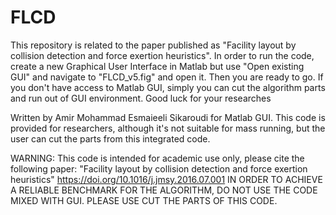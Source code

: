 # FLCD
This repository is related to the paper published as "Facility layout by collision detection and force exertion heuristics".
In order to run the code, create a new Graphical User Interface in Matlab but use "Open existing GUI" and navigate to "FLCD_v5.fig" and open it. Then you are ready to go. If you don't have access to Matlab GUI, simply you can cut the algorithm parts and run out of GUI environment.
Good luck for your researches

Written by Amir Mohammad Esmaieeli Sikaroudi for Matlab GUI. This code is provided for researchers, although it's not suitable for mass running, but the user can cut the parts from this integrated code.

WARNING:
This code is intended for academic use only, please cite the following paper: "Facility layout by collision detection and force exertion heuristics" https://doi.org/10.1016/j.jmsy.2016.07.001 IN ORDER TO ACHIEVE A RELIABLE BENCHMARK FOR THE ALGORITHM, DO NOT USE THE CODE MIXED WITH GUI. PLEASE USE CUT THE PARTS OF THIS CODE.
